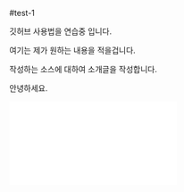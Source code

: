 #test-1

깃허브 사용법을 연습중 입니다.

여기는 제가 원하는 내용을 적을겁니다.

작성하는 소스에 대하여 소개글을 작성합니다.

안녕하세요.

![강아지](/putty.lnk)
